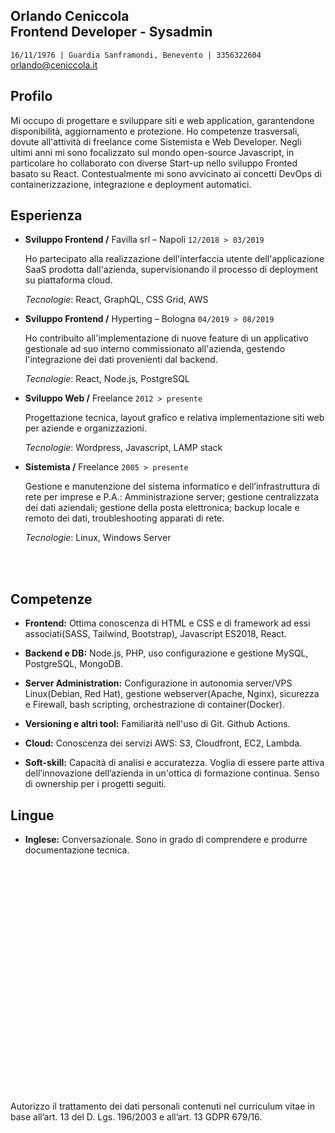 ## Orlando Ceniccola  <div >Frontend Developer - Sysadmin</div> 

`16/11/1976 | Guardia Sanframondi, Benevento | 3356322604` 
orlando@ceniccola.it

## Profilo 

Mi occupo di progettare e sviluppare siti e web application, garantendone disponibilità, aggiornamento e protezione.  Ho competenze trasversali, dovute all'attività di freelance come Sistemista e Web Developer. Negli ultimi anni mi sono focalizzato sul mondo open-source Javascript, in particolare ho collaborato con diverse Start-up nello sviluppo Fronted basato su React. Contestualmente mi sono avvicinato ai concetti DevOps di containerizzazione, integrazione e deployment automatici.

## Esperienza 

- **Sviluppo Frontend /** Favilla srl – Napoli  `12/2018 > 03/2019` 
     
    Ho partecipato alla realizzazione dell'interfaccia utente dell'applicazione SaaS prodotta dall'azienda, supervisionando il processo di deployment su piattaforma cloud.
     
     *Tecnologie*: React, GraphQL, CSS Grid, AWS 


- **Sviluppo Frontend /** Hyperting – Bologna `04/2019 > 08/2019`

  Ho contribuito all'implementazione di nuove feature di un applicativo gestionale ad suo interno commissionato all'azienda, gestendo l'integrazione dei dati provenienti dal backend.  
   
  *Tecnologie*: React, Node.js, PostgreSQL


- **Sviluppo Web /** Freelance `2012 > presente`

  Progettazione tecnica, layout grafico  e relativa implementazione siti web per aziende e organizzazioni. 

   *Tecnologie*: Wordpress, Javascript, LAMP stack


- **Sistemista /** Freelance `2005 > presente`

  Gestione e manutenzione del sistema informatico e dell’infrastruttura di rete per imprese e P.A.: Amministrazione server; gestione centralizzata dei dati aziendali; gestione della posta elettronica; backup locale e remoto dei dati, troubleshooting apparati di rete.
  
  
   *Tecnologie*: Linux, Windows Server

<br>
<br>

## Competenze

- **Frontend:** 
Ottima conoscenza di HTML e CSS e di framework ad essi associati(SASS, Tailwind, Bootstrap), Javascript ES2018, React.  
- **Backend e DB:** Node.js, PHP, uso configurazione e gestione MySQL, PostgreSQL, MongoDB.

- **Server Administration:** Configurazione in autonomia server/VPS Linux(Debian, Red Hat), gestione webserver(Apache, Nginx), sicurezza e Firewall, bash scripting, orchestrazione di container(Docker). 

- **Versioning e altri tool:** Familiarità nell'uso di Git. Github Actions.

- **Cloud:** Conoscenza dei servizi AWS: S3, Cloudfront, EC2, Lambda.

- **Soft-skill:** Capacità di analisi e accuratezza. Voglia di essere parte attiva dell’innovazione dell’azienda in un'ottica di formazione continua. Senso di ownership per i progetti seguiti.

## Lingue

- **Inglese:** Conversazionale. Sono in grado di comprendere e produrre documentazione tecnica.


<br>
<br>
<br>
<br>
<br>
<br>
<br>
<br>
<br>
<br>
<br>
<br>
<br>
<br>
<br>
<br>
<br>
<br>
<br>
<br>



#

   Autorizzo il trattamento dei dati personali contenuti nel curriculum vitae in base all’art. 13 del D. Lgs. 196/2003 e all’art. 13 GDPR 679/16.
